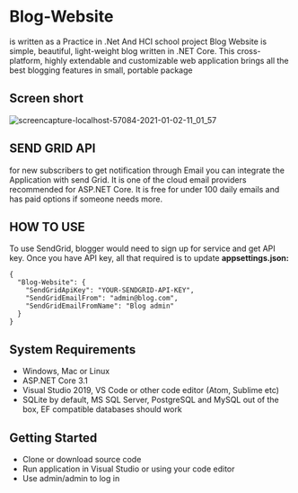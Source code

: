 # Blog-Website 
is written as a Practice in .Net And HCI school project 
Blog Website is simple, beautiful, light-weight blog written in .NET Core. This cross-platform, highly extendable and customizable web application brings all the best blogging features in small, portable package



## Screen short

![screencapture-localhost-57084-2021-01-02-11_01_57](https://user-images.githubusercontent.com/65861136/103453356-2f075500-4cea-11eb-8a82-65df3266fd05.png)

## SEND GRID API

for new subscribers to get notification through Email you can integrate the Application with send Grid. It is one of the cloud email providers recommended for ASP.NET Core. It is free for under 100 daily emails and has paid options if someone needs more.

## HOW TO USE

To use SendGrid, blogger would need to sign up for service and get API key. Once you have API key, all that required is to update __appsettings.json:__


```
{
  "Blog-Website": {
    "SendGridApiKey": "YOUR-SENDGRID-API-KEY",
    "SendGridEmailFrom": "admin@blog.com",
    "SendGridEmailFromName": "Blog admin"
  }
}
```

## System Requirements
- Windows, Mac or Linux
- ASP.NET Core 3.1
- Visual Studio 2019, VS Code or other code editor (Atom, Sublime etc)
- SQLite by default, MS SQL Server, PostgreSQL and MySQL out of the box, EF compatible databases should work

## Getting Started
- Clone or download source code
- Run application in Visual Studio or using your code editor
- Use admin/admin to log in
